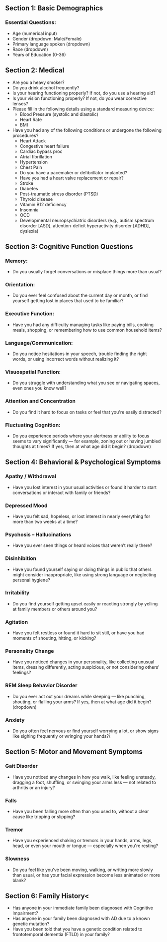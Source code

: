 ## Section 1: Basic Demographics

### Essential Questions:
  - Age (numerical input)
  - Gender (dropdown: Male/Female)
  - Primary language spoken (dropdown)
  - Race (dropdown)
  - Years of Education (0-36)


## Section 2: Medical 
  - Are you a heavy smoker?
  - Do you drink alcohol frequently?
  - Is your hearing functioning properly? If not, do you use a hearing aid?
  - Is your vision functioning properly? If not, do you wear corrective lenses?
  - Please fill in the following details using a standard measuring device:
      - Blood Pressure (systolic and diastolic)
      - Heart Rate
      - BMI
  - Have you had any of the following conditions or undergone the following procedures?
      - Heart Attack
      - Congestive heart failure
      - Cardiac bypass proc
      - Atrial fibrillation
      - Hypertension
      - Chest Pain
      - Do you have a pacemaker or defibrillator implanted?
      - Have you had a heart valve replacement or repair?
      - Stroke
      - Diabetes
      - Post-traumatic stress disorder (PTSD)
      - Thyroid disease
      - Vitamin B12 deficiency
      - Insomnia
      - OCD
      - Developmental neuropsychiatric disorders (e.g., autism spectrum disorder [ASD], attention-deficit hyperactivity disorder [ADHD], dyslexia)
        

## Section 3: Cognitive Function Questions

### Memory:
  -	Do you usually forget conversations or misplace things more than usual?
### Orientation:
  - Do you ever feel confused about the current day or month, or find yourself getting lost in places that used to be familiar?
### Executive Function:
  - Have you had any difficulty managing tasks like paying bills, cooking meals, shopping, or remembering how to use common household items?
### Language/Communication:
  -	Do you notice hesitations in your speech, trouble finding the right words, or using incorrect words without realizing it?
### Visuospatial Function:
  -	Do you struggle with understanding what you see or navigating spaces, even ones you know well?
### Attention and Concentration
  -	Do you find it hard to focus on tasks or feel that you're easily distracted?
### Fluctuating Cognition:
  - Do you experience periods where your alertness or ability to focus seems to vary significantly — for example, zoning out or having jumbled thoughts at times? If yes, then at what age did it begin? (dropdown)


## Section 4: Behavioral & Psychological Symptoms

### Apathy / Withdrawal
  - Have you lost interest in your usual activities or found it harder to start conversations or interact with family or friends?

### Depressed Mood
  - Have you felt sad, hopeless, or lost interest in nearly everything for more than two weeks at a time?

### Psychosis – Hallucinations
  - Have you ever seen things or heard voices that weren’t really there?

### Disinhibition
  - Have you found yourself saying or doing things in public that others might consider inappropriate, like using strong language or neglecting personal hygiene?

### Irritability
  - Do you find yourself getting upset easily or reacting strongly by yelling at family members or others around you?

### Agitation
  - Have you felt restless or found it hard to sit still, or have you had moments of shouting, hitting, or kicking?

### Personality Change
  - Have you noticed changes in your personality, like collecting unusual items, dressing differently, acting suspicious, or not considering others’ feelings?

### REM Sleep Behavior Disorder
  - Do you ever act out your dreams while sleeping — like punching, shouting, or flailing your arms? If yes, then at what age did it begin?  (dropdown)

### Anxiety
  - Do you often feel nervous or find yourself worrying a lot, or show signs like sighing frequently or wringing your hands?\


## Section 5: Motor and Movement Symptoms

### Gait Disorder
  - Have you noticed any changes in how you walk, like feeling unsteady, dragging a foot, shuffling, or swinging your arms less — not related to arthritis or an injury?

### Falls
  - Have you been falling more often than you used to, without a clear cause like tripping or slipping?

### Tremor
  - Have you experienced shaking or tremors in your hands, arms, legs, head, or even your mouth or tongue — especially when you're resting?

### Slowness
  - Do you feel like you’ve been moving, walking, or writing more slowly than usual, or has your facial expression become less animated or more blank?


## Section 6: Family History<
  - Has anyone in your immediate family been diagnosed with Cognitive Impairment?
  - Has anyone in your family been diagnosed with AD due to a known genetic mutation?
  - Have you been told that you have a genetic condition related to frontotemporal dementia (FTLD) in your family?
